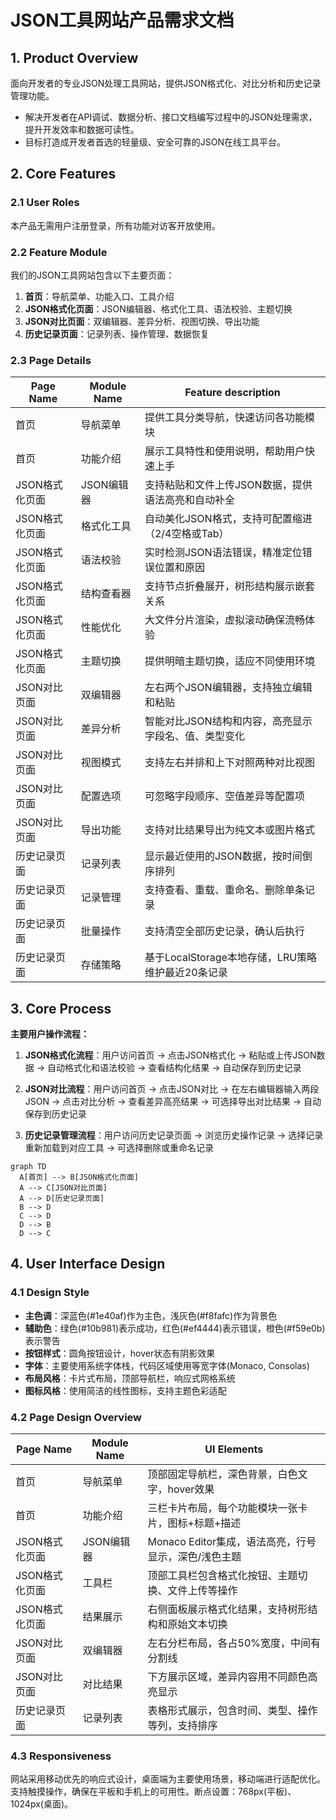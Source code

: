 # JSON工具网站产品需求文档

## 1. Product Overview
面向开发者的专业JSON处理工具网站，提供JSON格式化、对比分析和历史记录管理功能。
- 解决开发者在API调试、数据分析、接口文档编写过程中的JSON处理需求，提升开发效率和数据可读性。
- 目标打造成开发者首选的轻量级、安全可靠的JSON在线工具平台。

## 2. Core Features

### 2.1 User Roles
本产品无需用户注册登录，所有功能对访客开放使用。

### 2.2 Feature Module
我们的JSON工具网站包含以下主要页面：
1. **首页**：导航菜单、功能入口、工具介绍
2. **JSON格式化页面**：JSON编辑器、格式化工具、语法校验、主题切换
3. **JSON对比页面**：双编辑器、差异分析、视图切换、导出功能
4. **历史记录页面**：记录列表、操作管理、数据恢复

### 2.3 Page Details

| Page Name | Module Name | Feature description |
|-----------|-------------|---------------------|
| 首页 | 导航菜单 | 提供工具分类导航，快速访问各功能模块 |
| 首页 | 功能介绍 | 展示工具特性和使用说明，帮助用户快速上手 |
| JSON格式化页面 | JSON编辑器 | 支持粘贴和文件上传JSON数据，提供语法高亮和自动补全 |
| JSON格式化页面 | 格式化工具 | 自动美化JSON格式，支持可配置缩进（2/4空格或Tab） |
| JSON格式化页面 | 语法校验 | 实时检测JSON语法错误，精准定位错误位置和原因 |
| JSON格式化页面 | 结构查看器 | 支持节点折叠展开，树形结构展示嵌套关系 |
| JSON格式化页面 | 性能优化 | 大文件分片渲染，虚拟滚动确保流畅体验 |
| JSON格式化页面 | 主题切换 | 提供明暗主题切换，适应不同使用环境 |
| JSON对比页面 | 双编辑器 | 左右两个JSON编辑器，支持独立编辑和粘贴 |
| JSON对比页面 | 差异分析 | 智能对比JSON结构和内容，高亮显示字段名、值、类型变化 |
| JSON对比页面 | 视图模式 | 支持左右并排和上下对照两种对比视图 |
| JSON对比页面 | 配置选项 | 可忽略字段顺序、空值差异等配置项 |
| JSON对比页面 | 导出功能 | 支持对比结果导出为纯文本或图片格式 |
| 历史记录页面 | 记录列表 | 显示最近使用的JSON数据，按时间倒序排列 |
| 历史记录页面 | 记录管理 | 支持查看、重载、重命名、删除单条记录 |
| 历史记录页面 | 批量操作 | 支持清空全部历史记录，确认后执行 |
| 历史记录页面 | 存储策略 | 基于LocalStorage本地存储，LRU策略维护最近20条记录 |

## 3. Core Process

**主要用户操作流程：**

1. **JSON格式化流程**：用户访问首页 → 点击JSON格式化 → 粘贴或上传JSON数据 → 自动格式化和语法校验 → 查看结构化结果 → 自动保存到历史记录

2. **JSON对比流程**：用户访问首页 → 点击JSON对比 → 在左右编辑器输入两段JSON → 点击对比分析 → 查看差异高亮结果 → 可选择导出对比结果 → 自动保存到历史记录

3. **历史记录管理流程**：用户访问历史记录页面 → 浏览历史操作记录 → 选择记录重新加载到对应工具 → 可选择删除或重命名记录

```mermaid
graph TD
  A[首页] --> B[JSON格式化页面]
  A --> C[JSON对比页面]
  A --> D[历史记录页面]
  B --> D
  C --> D
  D --> B
  D --> C
```

## 4. User Interface Design

### 4.1 Design Style
- **主色调**：深蓝色(#1e40af)作为主色，浅灰色(#f8fafc)作为背景色
- **辅助色**：绿色(#10b981)表示成功，红色(#ef4444)表示错误，橙色(#f59e0b)表示警告
- **按钮样式**：圆角按钮设计，hover状态有阴影效果
- **字体**：主要使用系统字体栈，代码区域使用等宽字体(Monaco, Consolas)
- **布局风格**：卡片式布局，顶部导航栏，响应式网格系统
- **图标风格**：使用简洁的线性图标，支持主题色彩适配

### 4.2 Page Design Overview

| Page Name | Module Name | UI Elements |
|-----------|-------------|-------------|
| 首页 | 导航菜单 | 顶部固定导航栏，深色背景，白色文字，hover效果 |
| 首页 | 功能介绍 | 三栏卡片布局，每个功能模块一张卡片，图标+标题+描述 |
| JSON格式化页面 | JSON编辑器 | Monaco Editor集成，语法高亮，行号显示，深色/浅色主题 |
| JSON格式化页面 | 工具栏 | 顶部工具栏包含格式化按钮、主题切换、文件上传等操作 |
| JSON格式化页面 | 结果展示 | 右侧面板展示格式化结果，支持树形结构和原始文本切换 |
| JSON对比页面 | 双编辑器 | 左右分栏布局，各占50%宽度，中间有分割线 |
| JSON对比页面 | 对比结果 | 下方展示区域，差异内容用不同颜色高亮显示 |
| 历史记录页面 | 记录列表 | 表格形式展示，包含时间、类型、操作等列，支持排序 |

### 4.3 Responsiveness
网站采用移动优先的响应式设计，桌面端为主要使用场景，移动端进行适配优化。支持触摸操作，确保在平板和手机上的可用性。断点设置：768px(平板)、1024px(桌面)。